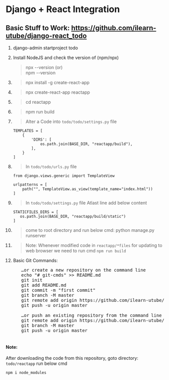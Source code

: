 # Django + React Integration

Basic Stuff to Work:
 https://github.com/ilearn-utube/django-react_todo
--
1.  django-admin startproject todo

2.  Install NodeJS and check the version of (npm/npx)
    > npx --version
        (or)                                                           
     npm --version

3.  > npx install -g create-react-app
4.  > npx create-react-app reactapp
5.  > cd reactapp
6.  > npm run build
7.  > Alter a Code into `todo/todo/settings.py` file
        
        TEMPLATES = [
            {
                'DIRS': [
                    os.path.join(BASE_DIR, "reactapp/build"),
                ],
            }
        ]

8.  > In `todo/todo/urls.py` file
        
        from django.views.generic import TemplateView
        
        urlpatterns = [
            path("", TemplateView.as_view(template_name="index.html"))
        ]

9.  > In `todo/todo/settings.py` file
        Atlast line add below content
        
        STATICFILES_DIRS = [
           os.path.join(BASE_DIR, "reactapp/build/static")
        ]    
 10. > come to root directory and run below cmd:
        python manage.py runserver      
 11. > Note: Whenever modified code in `reactapp/*files`
       for updating to web browser we need to run cmd
        `npm run build`  
 
 12. Basic Git Commands:
        <pre>
        …or create a new repository on the command line
        echo "# git-cmds" >> README.md
        git init
        git add README.md
        git commit -m "first commit"
        git branch -M master
        git remote add origin https://github.com/ilearn-utube/git-cmds.git
        git push -u origin master
                        
        …or push an existing repository from the command line
        git remote add origin https://github.com/ilearn-utube/git-cmds.git
        git branch -M master
        git push -u origin master 
       </pre>
 

#### Note: 
After downloading the code from this repository, 
goto directory: `todo/reactapp` run below cmd

`npm i node_modules`





